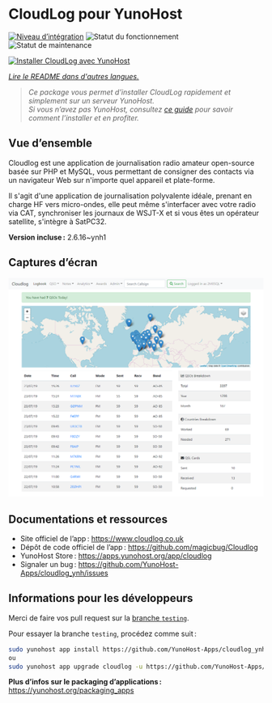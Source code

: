 <!--
Nota bene : ce README est automatiquement généré par <https://github.com/YunoHost/apps/tree/master/tools/readme_generator>
Il NE doit PAS être modifié à la main.
-->

# CloudLog pour YunoHost

[![Niveau d’intégration](https://dash.yunohost.org/integration/cloudlog.svg)](https://ci-apps.yunohost.org/ci/apps/cloudlog/) ![Statut du fonctionnement](https://ci-apps.yunohost.org/ci/badges/cloudlog.status.svg) ![Statut de maintenance](https://ci-apps.yunohost.org/ci/badges/cloudlog.maintain.svg)

[![Installer CloudLog avec YunoHost](https://install-app.yunohost.org/install-with-yunohost.svg)](https://install-app.yunohost.org/?app=cloudlog)

*[Lire le README dans d'autres langues.](./ALL_README.md)*

> *Ce package vous permet d’installer CloudLog rapidement et simplement sur un serveur YunoHost.*  
> *Si vous n’avez pas YunoHost, consultez [ce guide](https://yunohost.org/install) pour savoir comment l’installer et en profiter.*

## Vue d’ensemble

Cloudlog est une application de journalisation radio amateur open-source basée sur PHP et MySQL, vous permettant de consigner des contacts via un navigateur Web sur n'importe quel appareil et plate-forme.

Il s'agit d'une application de journalisation polyvalente idéale, prenant en charge HF vers micro-ondes, elle peut même s'interfacer avec votre radio via CAT, synchroniser les journaux de WSJT-X et si vous êtes un opérateur satellite, s'intègre à SatPC32.

**Version incluse :** 2.6.16~ynh1

## Captures d’écran

![Capture d’écran de CloudLog](./doc/screenshots/screenshot.png)

## Documentations et ressources

- Site officiel de l’app : <https://www.cloudlog.co.uk>
- Dépôt de code officiel de l’app : <https://github.com/magicbug/Cloudlog>
- YunoHost Store : <https://apps.yunohost.org/app/cloudlog>
- Signaler un bug : <https://github.com/YunoHost-Apps/cloudlog_ynh/issues>

## Informations pour les développeurs

Merci de faire vos pull request sur la [branche `testing`](https://github.com/YunoHost-Apps/cloudlog_ynh/tree/testing).

Pour essayer la branche `testing`, procédez comme suit :

```bash
sudo yunohost app install https://github.com/YunoHost-Apps/cloudlog_ynh/tree/testing --debug
ou
sudo yunohost app upgrade cloudlog -u https://github.com/YunoHost-Apps/cloudlog_ynh/tree/testing --debug
```

**Plus d’infos sur le packaging d’applications :** <https://yunohost.org/packaging_apps>
